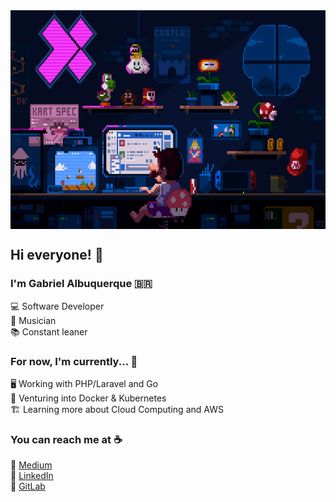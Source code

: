<div align="center">
  <img src="mario.gif" align="center" width="600" height="350">
</div>

## Hi everyone! :wave:

### I'm Gabriel Albuquerque :brazil:

:computer: Software Developer <br>
🎹 Musician <br>
:books: Constant leaner

### For now, I'm currently... :hammer:

🖥️ Working with PHP/Laravel and Go<br>
🐳 Venturing into Docker & Kubernetes <br>
🏗️ Learning more about Cloud Computing and AWS <br>

### You can reach me at :coffee:

:pencil: [Medium](https://albuquerque53.medium.com/) <br>
:briefcase: [LinkedIn](https://www.linkedin.com/in/albuquerque53/) <br>
🦊 [GitLab](https://gitlab.com/albuquerque53) <br>
